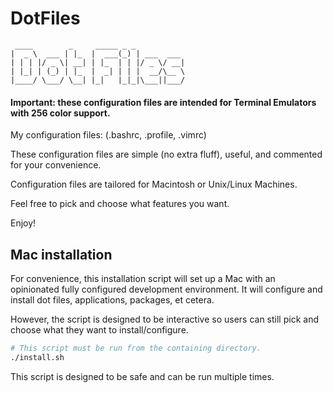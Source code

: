 DotFiles
========

```
 ____        _     _____ _ _
|  _ \  ___ | |_  |  ___(_) | ___  ___
| | | |/ _ \| __| | |_  | | |/ _ \/ __|
| |_| | (_) | |_  |  _| | | |  __/\__ \
|____/ \___/ \__| |_|   |_|_|\___||___/
```

#### Important: these configuration files are intended for Terminal Emulators with 256 color support. ####

My configuration files: (.bashrc, .profile, .vimrc)

These configuration files are simple (no extra fluff), useful, and commented for your convenience.  

Configuration files are tailored for Macintosh or Unix/Linux Machines.

Feel free to pick and choose what features you want.

Enjoy!

## Mac installation

For convenience, this installation script will set up a Mac with an opinionated fully configured development environment.
It will configure and install dot files, applications, packages, et cetera.

However, the script is designed to be interactive so users can still pick and choose what they want
to install/configure.

```bash
# This script must be run from the containing directory.
./install.sh
```

This script is designed to be safe and can be run multiple times.
